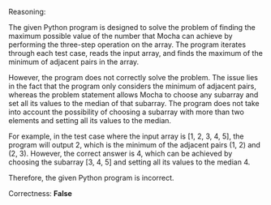 Reasoning:

The given Python program is designed to solve the problem of finding the maximum possible value of the number that Mocha can achieve by performing the three-step operation on the array. The program iterates through each test case, reads the input array, and finds the maximum of the minimum of adjacent pairs in the array.

However, the program does not correctly solve the problem. The issue lies in the fact that the program only considers the minimum of adjacent pairs, whereas the problem statement allows Mocha to choose any subarray and set all its values to the median of that subarray. The program does not take into account the possibility of choosing a subarray with more than two elements and setting all its values to the median.

For example, in the test case where the input array is [1, 2, 3, 4, 5], the program will output 2, which is the minimum of the adjacent pairs (1, 2) and (2, 3). However, the correct answer is 4, which can be achieved by choosing the subarray [3, 4, 5] and setting all its values to the median 4.

Therefore, the given Python program is incorrect.

Correctness: **False**